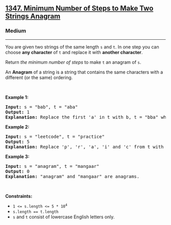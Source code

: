 <h2><a href="https://leetcode.com/problems/minimum-number-of-steps-to-make-two-strings-anagram/">1347. Minimum Number of Steps to Make Two Strings Anagram</a></h2><h3>Medium</h3><hr><div><p>You are given two strings of the same length <code>s</code> and <code>t</code>. In one step you can choose <strong>any character</strong> of <code>t</code> and replace it with <strong>another character</strong>.</p>

<p>Return <em>the minimum number of steps</em> to make <code>t</code> an anagram of <code>s</code>.</p>

<p>An <strong>Anagram</strong> of a string is a string that contains the same characters with a different (or the same) ordering.</p>

<p>&nbsp;</p>
<p><strong class="example">Example 1:</strong></p>

<pre><strong>Input:</strong> s = "bab", t = "aba"
<strong>Output:</strong> 1
<strong>Explanation:</strong> Replace the first 'a' in t with b, t = "bba" which is anagram of s.
</pre>

<p><strong class="example">Example 2:</strong></p>

<pre><strong>Input:</strong> s = "leetcode", t = "practice"
<strong>Output:</strong> 5
<strong>Explanation:</strong> Replace 'p', 'r', 'a', 'i' and 'c' from t with proper characters to make t anagram of s.
</pre>

<p><strong class="example">Example 3:</strong></p>

<pre><strong>Input:</strong> s = "anagram", t = "mangaar"
<strong>Output:</strong> 0
<strong>Explanation:</strong> "anagram" and "mangaar" are anagrams. 
</pre>

<p>&nbsp;</p>
<p><strong>Constraints:</strong></p>

<ul>
	<li><code>1 &lt;= s.length &lt;= 5 * 10<sup>4</sup></code></li>
	<li><code>s.length == t.length</code></li>
	<li><code>s</code> and <code>t</code> consist of lowercase English letters only.</li>
</ul>
</div>